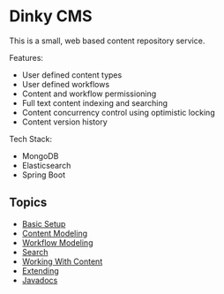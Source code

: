 # Dinky CMS

This is a small, web based content repository service.

Features:
 - User defined content types
 - User defined workflows
 - Content and workflow permissioning
 - Full text content indexing and searching
 - Content concurrency control using optimistic locking
 - Content version history


Tech Stack:
 - MongoDB
 - Elasticsearch
 - Spring Boot
 

## Topics
 
* [Basic Setup](doc/OVERVIEW.md)
* [Content Modeling](doc/CONTENT.md)
* [Workflow Modeling](doc/WORKFLOW.md)
* [Search](doc/SEARCH.md)
* [Working With Content](CONTENT-API.md)
* [Extending](doc/EXTENDING.md)
* [Javadocs](javadocs)


